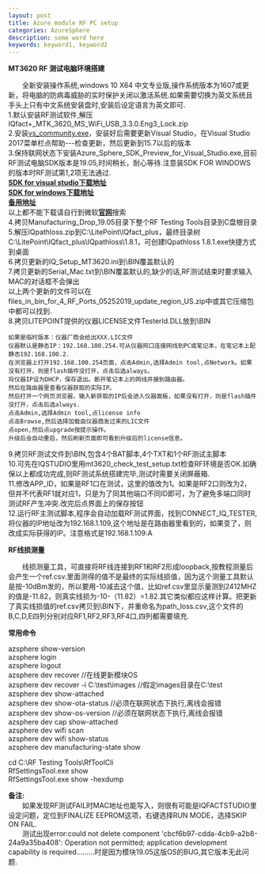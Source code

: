 ```yaml
---
layout: post
title: Azure module RF PC setup
categories: AzureSphere
description: some word here
keywords: keyword1, keyword2
---
```


**MT3620 RF 测试电脑环境搭建**  

&emsp;&emsp;全新安装操作系统,windows 10 X64 中文专业版,操作系统版本为1607或更新，将电脑的防病毒威胁的实时保护关闭以激活系统.如果需要切换为英文系统且手头上只有中文系统安装盘时,安装后设定语言为英文即可.  
1.默认安装RF测试软件,解压IQfact+\_MTK\_3620\_MS\_WiFi\_USB\_3.3.0.Eng3\_Lock.zip  
2.安装[vs_community.exe](https://visualstudio.microsoft.com/zh-hans/vs/community/)，安装好后需要更新Visual Studio，在Visual Studio 2017菜单栏点帮助---检查更新，然后更新到15.7以后的版本  
3.保持联网状态下安装Azure\_Sphere\_SDK\_Preview\_for\_Visual\_Studio.exe,目前RF测试电脑SDK版本是19.05,时间稍长，耐心等待.注意装SDK FOR WINDOWS的版本时RF测试第1,2项无法通过.  
[**SDK for visual studio下载地址**](https://aka.ms/AzureSphereSDKDownload)  
[**SDK for windows下载地址**](https://aka.ms/AzureSphereSDK/Windows)  
[**备用地址**](https://docs.microsoft.com/en-us/azure-sphere/install/install-sdk#azure-sphere-sdk-preview-for-visual-studio)  
以上都不能下载请自行到微软[**官网**](https://www.microsoft.com/zh-cn/)搜索  
4.拷贝Manufacturing\_Drop\_19.05目录下整个RF Testing Tools目录到C盘根目录  
5.解压IQpathloss.zip到C:\LitePoint\IQfact_plus，最终目录树C:\LitePoint\IQfact_plus\IQpathloss\1.8.1，可创建IQpathloss 1.8.1.exe快捷方式到桌面  
6.拷贝更新的IQ\_Setup\_MT3620.ini到\BIN覆盖默认的  
7.拷贝更新的Serial_Mac.txt到\BIN覆盖默认的,缺少的话,RF测试结束时要求输入MAC的对话框不会弹出  
以上两个更新的文件可以在files\_in\_bin\_for\_4\_RF\_Ports\_05252019\_update\_region_US.zip中或其它压缩包中都可以找到.  
8.拷贝LITEPOINT提供的仪器LICENSE文件TesterId.DLL放到\BIN  
```
如果是临时版本：仪器厂商会给出XXX.LIC文件  
仪器默认是静态IP：192.168.100.254.可从仪器网口连接网线到PC或笔记本，在笔记本上配静态192.168.100.2.  
在浏览器上打开192.168.100.254页面，点击Admin,选择Admin tool,点Network。如果没有打开，则是flash插件没打开，点击后选always。  
将仪器IP设为DHCP，保存退出。断开笔记本上的网线并接到路由器。  
然后在路由器里查看仪器获取的实际IP。  
然后打开一个网页浏览器，输入新获取的IP后会进入仪器面板，如果没有打开，则是flash插件没打开，点击后选always.  
点击Admin,选择Admin tool,点license info  
点击Browse,然后选择加载由仪器商发过来的LIC文件  
点open,然后点upgrade按提示操作。  
升级后会自动重启，然后刷新页面即可看到升级后的license信息。  
```   
9.拷贝RF测试文件到\BIN,包含4个BAT脚本,4个TXT和1个RF测试主脚本  
10.可先在IQSTUDIO里用mt3620_check_test_setup.txt检查RF环境是否OK.如确保以上都成功完成,则RF测试系统搭建完毕,测试时需要关闭屏蔽箱.  
11.修改APP_ID，如果是RF1口在测试，这里的值改为1。如果是RF2口则改为2，但并不代表RF1就对应1，只是为了同其他端口不同ID即可，为了避免多端口同时测试RF产生冲突.改完后点界面上的保存按钮  
12.运行RF主测试脚本,程序会自动加载RF测试界面，找到CONNECT_IQ_TESTER,将仪器的IP地址改为192.168.1.109,这个地址是在路由器里看到的，如果变了，则改成实际获得的IP。注意格式是192.168.1.109:A  

**RF线损测量**  

&emsp;&emsp;线损测量工具，可直接将RF线连接到RF1和RF2形成loopback,按教程测量后会产生一个ref.csv.里面测得的值不是最终的实际线损值，因为这个测量工具默认是按-10dBm发的，所以要用-10减去这个值，比如ref.csv里显示量测到2412MHZ的值是-11.82，则真实线损为-10-（11.82）=1.82.其它类似都应这样计算。把更新了真实线损值的ref.csv拷贝到\BIN下，并重命名为path_loss.csv,这个文件的B,C,D,E四列分别对应RF1,RF2,RF3,RF4口,四列都需要填充.  

  

**常用命令**  

azsphere show-version  
azsphere login  
azsphere logout  
azsphere dev recover      //在线更新模块OS  
azsphere dev recover -i C:\test\images  //假定images目录在C:\test  
azsphere dev show-attached  
azsphere dev show-ota-status  //必须在联网状态下执行,离线会报错  
azsphere dev show-os-version  //必须在联网状态下执行,离线会报错  
azsphere dev cap show-attached  
azsphere dev wifi scan  
azsphere dev wifi show-status  
azsphere dev manufacturing-state show  

cd C:\RF Testing Tools\RfToolCli  
RfSettingsTool.exe show  
RfSettingsTool.exe show -hexdump  

**备注:**  
&emsp;&emsp;如果发现RF测试FAIL时MAC地址也能写入，则很有可能是IQFACTSTUDIO里设定问题，定位到FINALIZE EEPROM这项，右键选择RUN MODE，选择SKIP ON FAIL.  
&emsp;&emsp;测试出现error:could not delete component 'cbcf6b97-cdda-4cb9-a2b8-24a9a35ba408': Operation not permitted; application development capability is required.........时是因为模块19.05这版OS的BUG,其它版本无此问题.  
 
